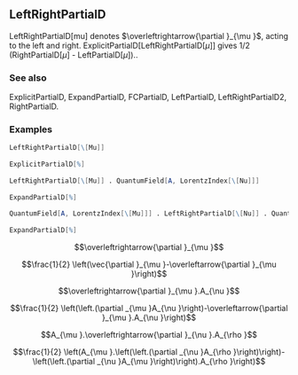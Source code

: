 ##  LeftRightPartialD 

LeftRightPartialD[mu] denotes $\overleftrightarrow{\partial }_{\mu }$, acting to the left and right. ExplicitPartialD[LeftRightPartialD[$\mu$]] gives 1/2 (RightPartialD[$\mu$] - LeftPartialD[$\mu$])..

###  See also 

ExplicitPartialD, ExpandPartialD, FCPartialD, LeftPartialD, LeftRightPartialD2, RightPartialD.

###  Examples 

```mathematica
LeftRightPartialD[\[Mu]] 
 
ExplicitPartialD[%] 
 
LeftRightPartialD[\[Mu]] . QuantumField[A, LorentzIndex[\[Nu]]] 
 
ExpandPartialD[%] 
 
QuantumField[A, LorentzIndex[\[Mu]]] . LeftRightPartialD[\[Nu]] . QuantumField[A, LorentzIndex[\[Rho]]] 
 
ExpandPartialD[%]
```

$$\overleftrightarrow{\partial }_{\mu }$$

$$\frac{1}{2} \left(\vec{\partial }_{\mu }-\overleftarrow{\partial }_{\mu }\right)$$

$$\overleftrightarrow{\partial }_{\mu }.A_{\nu }$$

$$\frac{1}{2} \left(\left.(\partial _{\mu }A_{\nu }\right)-\overleftarrow{\partial }_{\mu }.A_{\nu }\right)$$

$$A_{\mu }.\overleftrightarrow{\partial }_{\nu }.A_{\rho }$$

$$\frac{1}{2} \left(A_{\mu }.\left(\left.(\partial _{\nu }A_{\rho }\right)\right)-\left(\left.(\partial _{\nu }A_{\mu }\right)\right).A_{\rho }\right)$$